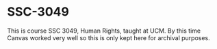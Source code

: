 # SSC-3049

This is course SSC 3049, Human Rights, taught at UCM. By this time Canvas worked very well so this is only kept here for archival purposes. 
